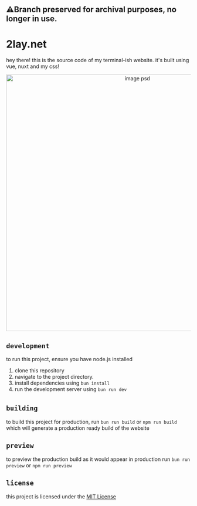 ## ⚠️Branch preserved for archival purposes, no longer in use.
# 2lay.net 
hey there! this is the source code of my terminal-ish website. it's built using vue, nuxt and my css!
<p align="center">
  <img src="https://github.com/2lay/2lay.net/assets/82117939/b77bf2cd-88b2-48ce-8efb-4d997a0aa082" alt="image psd" width="700"/>
</p>



## ``development`` 

to run this project, ensure you have node.js installed
1. clone this repository
2. navigate to the project directory.
3. install dependencies using ``bun install``
4. run the development server using ``bun run dev``

## ``building``️
to build this project for production, run ``bun run build`` or ``npm run build`` which will generate a production ready build of the website

## ``preview``
to preview the production build as it would appear in production run ``bun run preview`` or ``npm run preview``

## ``license``
this project is licensed under the [MIT License](https://github.com/2lay/2lay.net/blob/main/LICENSE)

